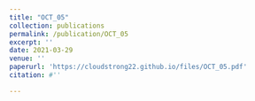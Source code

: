 ```yaml
---
title: "OCT_05"
collection: publications
permalink: /publication/OCT_05
excerpt: ''
date: 2021-03-29
venue: ''
paperurl: 'https://cloudstrong22.github.io/files/OCT_05.pdf'
citation: #''

---
```


[Download paper here]: (https://cloudstrong22.github.io/files/OCT_05.pdf)
